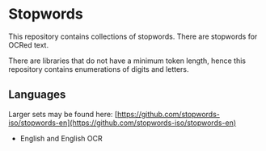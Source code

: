 # Stopwords
This repository contains collections of stopwords. There are stopwords for OCRed text.

There are libraries that do not have a minimum token length, hence this repository contains enumerations of digits and letters.
## Languages
Larger sets may be found here: [https://github.com/stopwords-iso/stopwords-en](https://github.com/stopwords-iso/stopwords-en)

* English and English OCR